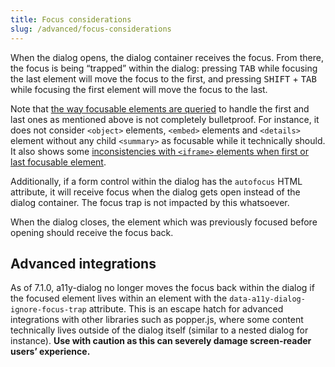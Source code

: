 ```yaml
---
title: Focus considerations
slug: /advanced/focus-considerations
---
```


When the dialog opens, the dialog container receives the focus. From there, the focus is being “trapped” within the dialog: pressing <kbd>TAB</kbd> while focusing the last element will move the focus to the first, and pressing <kbd>SHIFT</kbd> + <kbd>TAB</kbd> while focusing the first element will move the focus to the last.

Note that [the way focusable elements are queried](https://github.com/KittyGiraudel/focusable-selectors) to handle the first and last ones as mentioned above is not completely bulletproof. For instance, it does not consider `<object>` elements, `<embed>` elements and `<details>` element without any child `<summary>` as focusable while it technically should. It also shows some [inconsistencies with `<iframe>` elements when first or last focusable element](https://github.com/KittyGiraudel/a11y-dialog/issues/149).

Additionally, if a form control within the dialog has the `autofocus` HTML attribute, it will receive focus when the dialog gets open instead of the dialog container. The focus trap is not impacted by this whatsoever.

When the dialog closes, the element which was previously focused before opening should receive the focus back.

## Advanced integrations

As of 7.1.0, a11y-dialog no longer moves the focus back within the dialog if the focused element lives within an element with the `data-a11y-dialog-ignore-focus-trap` attribute. This is an escape hatch for advanced integrations with other libraries such as popper.js, where some content technically lives outside of the dialog itself (similar to a nested dialog for instance). **Use with caution as this can severely damage screen-reader users’ experience.**
